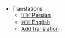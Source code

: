 - Translations
  - [:iran: Persian](/fa/)
  - [:uk: English](/)
  - [Add translation](contributing-doc-site?id=translations)
